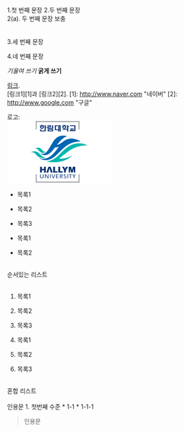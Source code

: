 1.첫 번째 문장
2.두 번째 문장  
2(a). 두 번째 문장 보충
</br>
</br>
</br>
3.세 번째 문장

4.네 번째 문장

*기울여 쓰기*
**굵게 쓰기**

[링크](http://naver.com "네이버").
</br>
[링크1][1]과 [링크2][2].
[1]: http://www.naver.com "네이버"
[2]: http://www.google.com "구글"

로고: 
</br> ![](https://github.com/esjeong90/Test/blob/master/Image/symbol-ui-emblem2.png?raw=true)
</br>
* 목록1
- 목록2
+ 목록3

+ 목록1
+ 목록2
</br>
순서있는 리스트
</br>
</br>

1. 목록1
2. 목록2
3. 목록3

1. 목록1
1. 목록2
1. 목록3
</br>
혼합 리스트
</br>
</br>
인용문
1. 첫번째 수준
   * 1-1
    * 1-1-1

> 인용문
